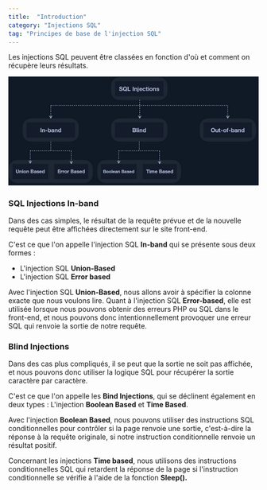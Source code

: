 ```yaml
---
title:  "Introduction"
category: "Injections SQL"
tag: "Principes de base de l'injection SQL"
---
```


Les injections SQL peuvent être classées en fonction d'où et comment on récupère leurs résultats.
<center><img src="/assets/images/htbAcademy/SQLInjectionFundamentals/typesOfSQLInjections.png" alt="Alt text"></center>

### SQL Injections In-band
Dans des cas simples, le résultat de la requête prévue et de la nouvelle requête peut être affichées directement sur le site front-end.

C'est ce que l'on appelle l'injection SQL **In-band** qui se présente sous deux formes : 
- L'injection SQL **Union-Based**
- L'injection SQL **Error based**

Avec l'injection SQL **Union-Based**, nous allons avoir à spécifier la colonne exacte que nous voulons lire.
Quant à l'injection SQL **Error-based**, elle est utilisée lorsque nous pouvons obtenir des erreurs PHP ou SQL dans le front-end, et nous pouvons donc intentionnellement provoquer une erreur SQL qui renvoie la sortie de notre requête.

### Blind Injections
Dans des cas plus compliqués, il se peut que la sortie ne soit pas affichée, et nous pouvons donc utiliser la logique SQL pour récupérer la sortie caractère par caractère. 

C'est ce que l'on appelle les **Bind Injections**, qui se déclinent également en deux types : L'injection **Boolean Based** et **Time Based**.

Avec l'injection **Boolean Based**, nous pouvons utiliser des instructions SQL conditionnelles pour contrôler si la page renvoie une sortie, c'est-à-dire la réponse à la requête originale, si notre instruction conditionnelle renvoie un résultat positif.

Concernant les injections **Time based**, nous utilisons des instructions conditionnelles SQL qui retardent la réponse de la page si l'instruction conditionnelle se vérifie à l'aide de la fonction **Sleep().**